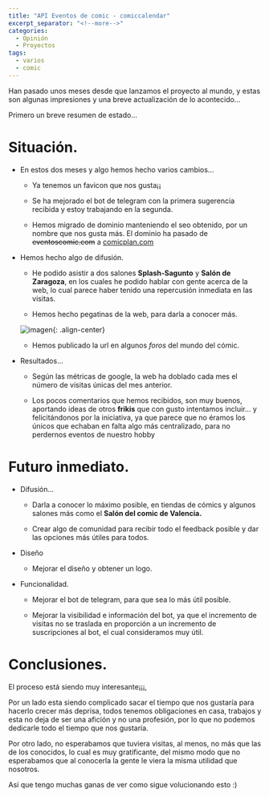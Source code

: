 ```yaml
---
title: "API Eventos de comic - comiccalendar"
excerpt_separator: "<!--more-->"
categories:
  - Opinión
  - Proyectos
tags:
  - varios
  - comic
---
```

Han pasado unos meses desde que lanzamos el proyecto al mundo, y estas son algunas impresiones y una breve actualización de lo acontecido...

<!--more-->

Primero un breve resumen de estado...

# Situación.

- En estos dos meses y algo hemos hecho varios cambios...

  - Ya tenemos un favicon que nos gusta¡¡

  - Se ha mejorado el bot de telegram con la primera sugerencia recibida y estoy trabajando en la segunda.

  - Hemos migrado de dominio manteniendo el seo obtenido, por un nombre que nos gusta más. El dominio ha pasado de ~~eventoscomic.com~~ a [comicplan.com](https://comicplan.com)

- Hemos hecho algo de difusión.

  - He podido asistir a dos salones **Splash-Sagunto** y **Salón de Zaragoza**, en los cuales he podido hablar con gente acerca de la web, lo cual parece haber tenido una repercusión inmediata en las visitas.

  - Hemos hecho pegatinas de la web, para darla a conocer más.

  ![imagen]({{'https://malambra.github.io/docs/images/opcion1.png'|absolute_url}}){: .align-center}

  - Hemos publicado la url en algunos *foros* del mundo del cómic.

- Resultados...

  - Según las métricas de google, la web ha doblado cada mes el número de visitas únicas del mes anterior.

  - Los pocos comentarios que hemos recibidos, son muy buenos, aportando ideas de otros **frikis** que con gusto intentamos incluir... y felicitándonos por la iniciativa, ya que parece que no éramos los únicos que echaban en falta algo más centralizado, para no perdernos eventos de nuestro hobby

# Futuro inmediato.

- Difusión...

  - Darla a conocer lo máximo posible, en tiendas de cómics y algunos salones más como el **Salón del comic de Valencia.**

  - Crear algo de comunidad para recibir todo el feedback posible y dar las opciones más útiles para todos.

- Diseño
  
  - Mejorar el diseño y obtener un logo.

- Funcionalidad.

  - Mejorar el bot de telegram, para que sea lo más útil posible.

  - Mejorar la visibilidad e información del bot, ya que el incremento de visitas no se traslada en proporción a un incremento de suscripciones al bot, el cual consideramos muy útil.

# Conclusiones.

El proceso está siendo muy interesante¡¡¡, 

Por un lado esta siendo complicado sacar el tiempo que nos gustaría para hacerlo crecer más deprisa, todos tenemos obligaciones en casa, trabajos y esta no deja de ser una afición y no una profesión, por lo que no podemos dedicarle todo el tiempo que nos gustaría.

Por otro lado, no esperabamos que tuviera visitas, al menos, no más que las de los conocidos, lo cual es muy gratificante, del mismo modo que no esperabamos que al conocerla la gente le viera la misma utilidad que nosotros.

Así que tengo muchas ganas de ver como sigue volucionando esto :)

